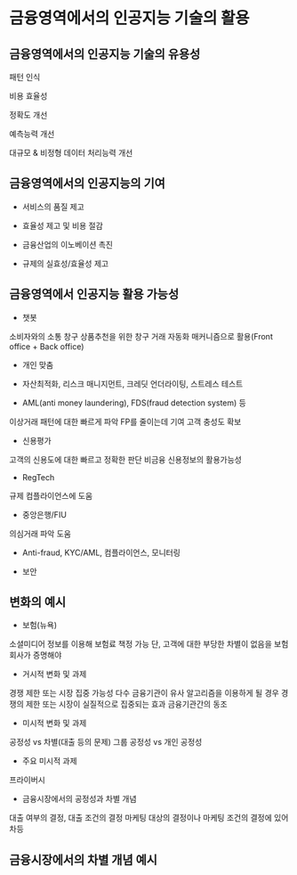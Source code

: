 # 금융영역에서의 인공지능 기술의 활용 

## 금융영역에서의 인공지능 기술의 유용성

패턴 인식

비용 효율성

정확도 개선

예측능력 개선

대규모 & 비정형 데이터 처리능력 개선

## 금융영역에서의 인공지능의 기여

* 서비스의 품질 제고 

* 효율성 제고 및 비용 절감

* 금융산업의 이노베이션 촉진

* 규제의 실효성/효율성 제고

## 금융영역에서 인공지능 활용 가능성

* 챗봇

소비자와의 소통 창구
상품추천을 위한 창구 
거래 자동화 매커니즘으로 활용(Front office + Back office)

* 개인 맞춤

* 자산최적화, 리스크 매니지먼트, 크레딧 언더라이팅, 스트레스 테스트

* AML(anti money laundering), FDS(fraud detection system) 등 

이상거래 패턴에 대한 빠르게 파악 
FP를 줄이는데 기여 
고객 충성도 확보

* 신용평가

고객의 신용도에 대한 빠르고 정확한 판단
비금융 신용정보의 활용가능성

* RegTech

규제 컴플라이언스에 도움

* 중앙은행/FIU

의심거래 파악 도움

* Anti-fraud, KYC/AML, 컴플라이언스, 모니터링

* 보안

## 변화의 예시 

* 보험(뉴욕)

소셜미디어 정보를 이용해 보험료 책정 가능
단, 고객에 대한 부당한 차별이 없음을 보험회사가 증명해야 

* 거시적 변화 및 과제

경쟁 제한 또는 시장 집중 가능성
다수 금융기관이 유사 알고리즘을 이용하게 될 경우 경쟁의 제한 또는 시장이 실질적으로 집중되는 효과
금융기관간의 동조

* 미시적 변화 및 과제

공정성 vs 차별(대출 등의 문제)
그룹 공정성 vs 개인 공정성

* 주요 미시적 과제

프라이버시

* 금융시장에서의 공정성과 차별 개념

대출 여부의 결정, 대출 조건의 결정
마케팅 대상의 결정이나 마케팅 조건의 결정에 있어 차등

## 금융시장에서의 차별 개념 예시


